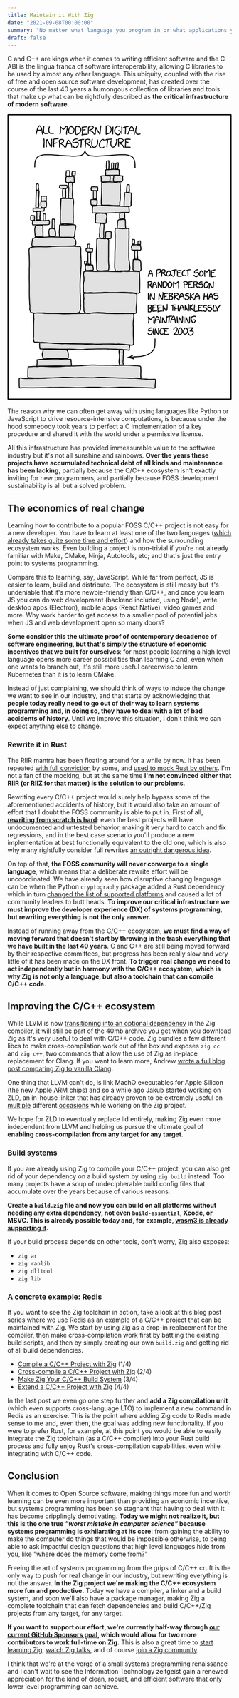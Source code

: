 ```yaml
---
title: Maintain it With Zig
date: "2021-09-08T00:00:00"
summary: "No matter what language you program in or what applications you use: everything you do with a computer today is powered at some level by a piece of C/C++ code." 
draft: false
---
```


C and C++ are kings when it comes to writing efficient software and the C ABI is the lingua franca of software interoperability, allowing C libraries to be used by almost any other language. This ubiquity, coupled with the rise of free and open source software development, has created over the course of the last 40 years a humongous collection of libraries and tools that make up what can be rightfully described as **the critical infrastructure of modern software**.

![XKCD Dependency](dependency.png "You can bet that's a C/C++ project. From xkcd.")

The reason why we can often get away with using languages like Python or JavaScript to drive resource-intensive computations, is because under the hood somebody took years to perfect a C implementation of a key procedure and shared it with the world under a permissive license.

All this infrastructure has provided immeasurable value to the software industry but it's not all sunshine and rainbows. **Over the years these projects have accumulated technical debt of all kinds and maintenance has been lacking**, partially because the C/C++ ecosystem isn't exactly inviting for new programmers, and partially because FOSS development sustainability is all but a solved problem.


## The economics of real change

Learning how to contribute to a popular FOSS C/C++ project is not easy for a new developer. You have to learn at least one of the two languages ([which already takes quite some time and effort](https://dustri.org/b/my-favourite-c-footgun.html)) and how the surrounding ecosystem works. Even building a project is non-trivial if you're not already familiar with Make, CMake, Ninja, Autotools, etc; and that's just the entry point to systems programming.

Compare this to learning, say, JavaScript. While far from perfect, JS is easier to learn, build and distribute. The ecosystem is still messy but it's undeniable that it's more newbie-friendly than C/C++, and once you learn JS you can do web development (backend included, using Node), write desktop apps (Electron), mobile apps (React Native), video games and more. Why work harder to get access to a smaller pool of potential jobs when JS and web development open so many doors?

**Some consider this the ultimate proof of contemporary decadence of software engineering, but that's simply the structure of economic incentives that we built for ourselves**: for most people learning a high level language opens more career possibilities than learning C and, even when one wants to branch out, it's still more useful careerwise to learn Kubernetes than it is to learn CMake. 

Instead of just complaining, we should think of ways to induce the change we want to see in our industry, and that starts by acknowledging that **people today really need to go out of their way to learn systems programming and, in doing so, they have to deal with a lot of bad accidents of history**. Until we improve this situation, I don't think we can expect anything else to change.


### Rewrite it in Rust

The RIIR mantra has been floating around for a while by now. It has been repeated [with full conviction](https://robert.ocallahan.org/2016/02/rewrite-everything-in-rust.html) by some, and [used to mock Rust by others](https://youtu.be/X7ny7Qrsbd8?t=5391). I'm not a fan of the mocking, but at the same time **I'm not convinced either that RIIR (or RIIZ for that matter) is the solution to our problems**.

Rewriting every C/C++ project would surely help bypass some of the aforementioned accidents of history, but it would also take an amount of effort that I doubt the FOSS community is able to put in. First of all, **[rewriting from scratch is hard](https://www.sqlite.org/whyc.html#why_isn_t_sqlite_coded_in_a_safe_language_)**: even the best projects will have undocumented and untested behavior, making it very hard to catch and fix regressions, and in the best case scenario you'll produce a new implementation at best functionally equivalent to the old one, which is also why many rightfully consider full rewrites [an outright dangerous idea](https://www.joelonsoftware.com/2000/04/06/things-you-should-never-do-part-i/).

On top of that, **the FOSS community will never converge to a single language**, which means that a deliberate rewrite effort will be uncoordinated. We have already seen how disruptive changing language can be when the Python `cryptography` package added a Rust dependency which in turn [changed the list of supported platforms](https://github.com/pyca/cryptography/issues/5771) and caused a lot of community leaders to butt heads. **To improve our critical infrastructure we must improve the developer experience (DX) of systems programming, but rewriting everything is not the only answer.** 

Instead of running away from the C/C++ ecosystem, **we must find a way of moving forward that doesn't start by throwing in the trash everything that we have built in the last 40 years**. C and C++ are still being moved forward by their respective committees, but progress has been really slow and very little of it has been made on the DX front. **To trigger real change we need to act independently but in harmony with the C/C++ ecosystem, which is why Zig is not only a language, but also a toolchain that can compile C/C++ code**.


## Improving the C/C++ ecosystem

While LLVM is now [transitioning into an optional dependency](https://kristoff.it/blog/zig-new-relationship-llvm/) in the Zig compiler, it will still be part of the 40mb archive you get when you download Zig as it's very useful to deal with C/C++ code. Zig bundles a few different libcs to make cross-compilation work out of the box and exposes `zig cc` and `zig c++`, two commands that allow the use of Zig as in-place replacement for Clang. If you want to learn more, Andrew [wrote a full blog post comparing Zig to vanilla Clang](https://andrewkelley.me/post/zig-cc-powerful-drop-in-replacement-gcc-clang.html).

One thing that LLVM can't do, is link MachO executables for Apple Silicon (the new Apple ARM chips) and so a while ago Jakub started working on ZLD, an in-house linker that has already proven to be extremely useful on [multiple](https://dev.to/kristoff/zig-makes-go-cross-compilation-just-work-29ho) different [occasions](https://actually.fyi/posts/zig-makes-rust-cross-compilation-just-work/) while working on the Zig project.

We hope for ZLD to eventually replace lld entirely, making Zig even more independent from LLVM and helping us pursue the ultimate goal of **enabling cross-compilation from any target for any target**.


### Build systems

If you are already using Zig to compile your C/C++ project, you can also get rid of your dependency on a build system by using `zig build` instead. Too many projects have a soup of undecipherable build config files that accumulate over the years because of various reasons. 

**Create a `build.zig` file and now you can build on all platforms without needing any extra dependency, not even `build-essential`, Xcode, or MSVC. This is already possible today and, for example, [wasm3 is already supporting it](https://github.com/wasm3/wasm3).**

If your build process depends on other tools, don't worry, Zig also exposes:



* `zig ar`
* `zig ranlib`
* `zig dlltool`
* `zig lib`


### A concrete example: Redis

If you want to see the Zig toolchain in action, take a look at this blog post series where we use Redis as an example of a C/C++ project that can be maintained with Zig. We start by using Zig as a drop-in replacement for the compiler, then make cross-compilation work first by battling the existing build scripts, and then by simply creating our own `build.zig` and getting rid of all build dependencies. 



* [Compile a C/C++ Project with Zig](https://zig.news/kristoff/compile-a-c-c-project-with-zig-368j) (1/4)
* [Cross-compile a C/C++ Project with Zig](https://zig.news/kristoff/cross-compile-a-c-c-project-with-zig-3599) (2/4)
* [Make Zig Your C/C++ Build System](https://zig.news/kristoff/make-zig-your-c-c-build-system-28g5) (3/4)
* [Extend a C/C++ Project with Zig](https://zig.news/kristoff/extend-a-c-c-project-with-zig-55di) (4/4)

In the last post we even go one step further and **add a Zig compilation unit** (which even supports cross-language LTO) to implement a new command in Redis as an exercise. This is the point where adding Zig code to Redis made sense to me and, even then, the goal was adding new functionality. If you were to prefer Rust, for example, at this point you would be able to easily integrate the Zig toolchain (as a C/C++ compiler) into your Rust build process and fully enjoy Rust's cross-compilation capabilities, even while integrating with C/C++ code.


## Conclusion

When it comes to Open Source software, making things more fun and worth learning can be even more important than providing an economic incentive, but systems programming has been so stagnant that having to deal with it has become cripplingly demotivating. **Today we might not realize it, but this is the one true _"worst mistake in computer science"_ because systems programming is exhilarating at its core**: from gaining the ability to make the computer do things that would be impossible otherwise, to being able to ask impactful design questions that high level languages hide from you, like "where does the memory come from?" 

Freeing the art of systems programming from the grips of C/C++ cruft is the only way to push for real change in our industry, but rewriting everything is not the answer. **In the Zig project we're making the C/C++ ecosystem more fun and productive.** Today we have a compiler, a linker and a build system, and soon we'll also have a package manager, making Zig a complete toolchain that can fetch dependencies and build C/C++/Zig projects from any target, for any target.

**If you want to support our effort, we're currently half-way through [our current GitHub Sponsors goal](https://github.com/ziglang), which would allow for two more contributors to work full-time on Zig.** This is also a great time to [start learning Zig](https://ziglearn.org/), [watch Zig talks](https://zig.show/), and of course [join a Zig community](https://github.com/ziglang/zig/wiki/Community).

I think that we're at the verge of a small systems programming renaissance and I can't wait to see the Information Technology zeitgeist gain a renewed appreciation for the kind of clean, robust, and efficient software that only lower level programming can achieve.






